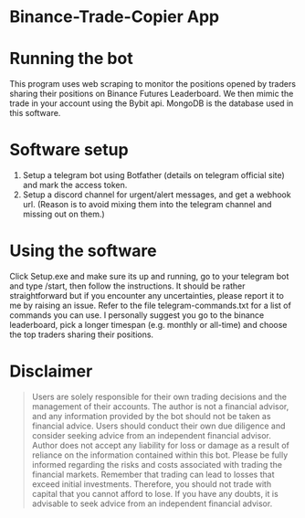 # Binance-Trade-Copier App
# Running the bot
This program uses web scraping to monitor the positions opened by traders sharing their positions on Binance Futures Leaderboard. We then mimic the trade in your account using the Bybit api. MongoDB is the database used in this software.

# Software setup
1. Setup a telegram bot using Botfather (details on telegram official site) and mark the access token.
2. Setup a discord channel for urgent/alert messages, and get a webhook url. (Reason is to avoid mixing them into the telegram channel and missing out on them.)

# Using the software
Click Setup.exe and make sure its up and running, go to your telegram bot and type /start, then follow the instructions.
It should be rather straightforward but if you encounter any uncertainties, please report it to me by raising an issue.
Refer to the file telegram-commands.txt for a list of commands you can use.
I personally suggest you go to the binance leaderboard, pick a longer timespan (e.g. monthly or all-time) and choose the top traders sharing their positions.
# Disclaimer
> Users are solely responsible for their own trading decisions and the management of their accounts. The author is not a financial advisor, and any information provided by the bot should not be taken as financial advice. Users should conduct their own due diligence and consider seeking advice from an independent financial advisor.
> Author does not accept any liability for loss or damage as a result of reliance on the information contained within this bot. Please be fully informed regarding the risks and costs associated with trading the financial markets.
> Remember that trading can lead to losses that exceed initial investments. Therefore, you should not trade with capital that you cannot afford to lose. If you have any doubts, it is advisable to seek advice from an independent financial advisor.
